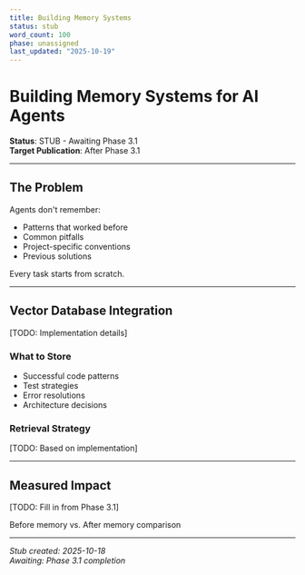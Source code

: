 ```yaml
---
title: Building Memory Systems
status: stub
word_count: 100
phase: unassigned
last_updated: "2025-10-19"
---
```


# Building Memory Systems for AI Agents

**Status**: STUB - Awaiting Phase 3.1  
**Target Publication**: After Phase 3.1  

---

## The Problem

Agents don't remember:

- Patterns that worked before
- Common pitfalls
- Project-specific conventions
- Previous solutions

Every task starts from scratch.

---

## Vector Database Integration

[TODO: Implementation details]

### What to Store

- Successful code patterns
- Test strategies
- Error resolutions
- Architecture decisions

### Retrieval Strategy

[TODO: Based on implementation]

---

## Measured Impact

[TODO: Fill in from Phase 3.1]

Before memory vs. After memory comparison

---

*Stub created: 2025-10-18*  
*Awaiting: Phase 3.1 completion*
